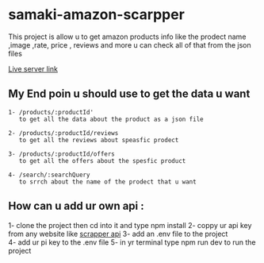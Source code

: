 # samaki-amazon-scarpper
 
 This project is allow u to get amazon products info like the prodect name ,image ,rate, price , reviews and more u can check all of that from the json files 

[Live server link ]()
## My End poin u should use to get the data u want

    1- /products/:productId'
       to get all the data about the product as a json file 

    2- /products/:productId/reviews
       to get all the reviews about speasfic prodect 

    3- /products/:productId/offers
       to get all the offers about the spesfic product 

    4- /search/:searchQuery
       to srrch about the name of the prodect that u want 



## How can u add ur own api :
   1- clone the project then cd into it and type npm install
   2- coppy ur api key from any website like [scrapper api](https://www.scraperapi.com/)
   3- add an .env file to the project  
   4- add ur pi key to the .env file 
   5- in yr terminal type npm run dev to run the project 




